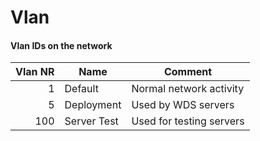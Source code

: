 # Vlan
#### Vlan IDs on the network

| Vlan NR | Name        | Comment                  |
|--------:|-------------|--------------------------|
|       1 | Default     | Normal network activity  |
|       5 | Deployment  | Used by WDS servers      |
|     100 | Server Test | Used for testing servers |